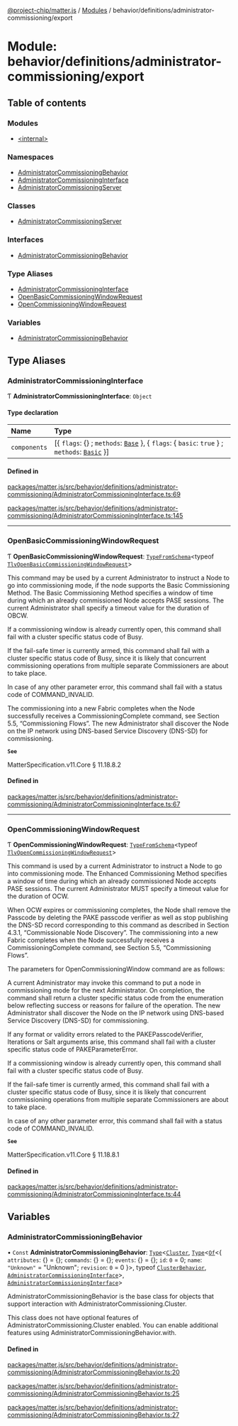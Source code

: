 [@project-chip/matter.js](../README.md) / [Modules](../modules.md) / behavior/definitions/administrator-commissioning/export

# Module: behavior/definitions/administrator-commissioning/export

## Table of contents

### Modules

- [\<internal\>](behavior_definitions_administrator_commissioning_export._internal_.md)

### Namespaces

- [AdministratorCommissioningBehavior](behavior_definitions_administrator_commissioning_export.AdministratorCommissioningBehavior.md)
- [AdministratorCommissioningInterface](behavior_definitions_administrator_commissioning_export.AdministratorCommissioningInterface.md)
- [AdministratorCommissioningServer](behavior_definitions_administrator_commissioning_export.AdministratorCommissioningServer.md)

### Classes

- [AdministratorCommissioningServer](../classes/behavior_definitions_administrator_commissioning_export.AdministratorCommissioningServer-1.md)

### Interfaces

- [AdministratorCommissioningBehavior](../interfaces/behavior_definitions_administrator_commissioning_export.AdministratorCommissioningBehavior-1.md)

### Type Aliases

- [AdministratorCommissioningInterface](behavior_definitions_administrator_commissioning_export.md#administratorcommissioninginterface)
- [OpenBasicCommissioningWindowRequest](behavior_definitions_administrator_commissioning_export.md#openbasiccommissioningwindowrequest)
- [OpenCommissioningWindowRequest](behavior_definitions_administrator_commissioning_export.md#opencommissioningwindowrequest)

### Variables

- [AdministratorCommissioningBehavior](behavior_definitions_administrator_commissioning_export.md#administratorcommissioningbehavior)

## Type Aliases

### AdministratorCommissioningInterface

Ƭ **AdministratorCommissioningInterface**: `Object`

#### Type declaration

| Name | Type |
| :------ | :------ |
| `components` | [\{ `flags`: {} ; `methods`: [`Base`](../interfaces/behavior_definitions_administrator_commissioning_export.AdministratorCommissioningInterface.Base.md)  }, \{ `flags`: \{ `basic`: ``true``  } ; `methods`: [`Basic`](../interfaces/behavior_definitions_administrator_commissioning_export.AdministratorCommissioningInterface.Basic.md)  }] |

#### Defined in

[packages/matter.js/src/behavior/definitions/administrator-commissioning/AdministratorCommissioningInterface.ts:69](https://github.com/project-chip/matter.js/blob/2d9f2165d2672864fda3496a6d0d5f93597f82c6/packages/matter.js/src/behavior/definitions/administrator-commissioning/AdministratorCommissioningInterface.ts#L69)

[packages/matter.js/src/behavior/definitions/administrator-commissioning/AdministratorCommissioningInterface.ts:145](https://github.com/project-chip/matter.js/blob/2d9f2165d2672864fda3496a6d0d5f93597f82c6/packages/matter.js/src/behavior/definitions/administrator-commissioning/AdministratorCommissioningInterface.ts#L145)

___

### OpenBasicCommissioningWindowRequest

Ƭ **OpenBasicCommissioningWindowRequest**: [`TypeFromSchema`](tlv_export.md#typefromschema)\<typeof [`TlvOpenBasicCommissioningWindowRequest`](cluster_export.AdministratorCommissioning.md#tlvopenbasiccommissioningwindowrequest)\>

This command may be used by a current Administrator to instruct a Node to go into commissioning mode, if the node
supports the Basic Commissioning Method. The Basic Commissioning Method specifies a window of time during which an
already commissioned Node accepts PASE sessions. The current Administrator shall specify a timeout value for the
duration of OBCW.

If a commissioning window is already currently open, this command shall fail with a cluster specific status code of
Busy.

If the fail-safe timer is currently armed, this command shall fail with a cluster specific status code of Busy,
since it is likely that concurrent commissioning operations from multiple separate Commissioners are about to take
place.

In case of any other parameter error, this command shall fail with a status code of COMMAND_INVALID.

The commissioning into a new Fabric completes when the Node successfully receives a CommissioningComplete command,
see Section 5.5, “Commissioning Flows”. The new Administrator shall discover the Node on the IP network using
DNS-based Service Discovery (DNS-SD) for commissioning.

**`See`**

MatterSpecification.v11.Core § 11.18.8.2

#### Defined in

[packages/matter.js/src/behavior/definitions/administrator-commissioning/AdministratorCommissioningInterface.ts:67](https://github.com/project-chip/matter.js/blob/2d9f2165d2672864fda3496a6d0d5f93597f82c6/packages/matter.js/src/behavior/definitions/administrator-commissioning/AdministratorCommissioningInterface.ts#L67)

___

### OpenCommissioningWindowRequest

Ƭ **OpenCommissioningWindowRequest**: [`TypeFromSchema`](tlv_export.md#typefromschema)\<typeof [`TlvOpenCommissioningWindowRequest`](cluster_export.AdministratorCommissioning.md#tlvopencommissioningwindowrequest)\>

This command is used by a current Administrator to instruct a Node to go into commissioning mode. The Enhanced
Commissioning Method specifies a window of time during which an already commissioned Node accepts PASE sessions. The
current Administrator MUST specify a timeout value for the duration of OCW.

When OCW expires or commissioning completes, the Node shall remove the Passcode by deleting the PAKE passcode
verifier as well as stop publishing the DNS-SD record corresponding to this command as described in Section 4.3.1,
“Commissionable Node Discovery”. The commissioning into a new Fabric completes when the Node successfully receives a
CommissioningComplete command, see Section 5.5, “Commissioning Flows”.

The parameters for OpenCommissioningWindow command are as follows:

A current Administrator may invoke this command to put a node in commissioning mode for the next Administrator. On
completion, the command shall return a cluster specific status code from the enumeration below reflecting success or
reasons for failure of the operation. The new Administrator shall discover the Node on the IP network using
DNS-based Service Discovery (DNS-SD) for commissioning.

If any format or validity errors related to the PAKEPasscodeVerifier, Iterations or Salt arguments arise, this
command shall fail with a cluster specific status code of PAKEParameterError.

If a commissioning window is already currently open, this command shall fail with a cluster specific status code of
Busy.

If the fail-safe timer is currently armed, this command shall fail with a cluster specific status code of Busy,
since it is likely that concurrent commissioning operations from multiple separate Commissioners are about to take
place.

In case of any other parameter error, this command shall fail with a status code of COMMAND_INVALID.

**`See`**

MatterSpecification.v11.Core § 11.18.8.1

#### Defined in

[packages/matter.js/src/behavior/definitions/administrator-commissioning/AdministratorCommissioningInterface.ts:44](https://github.com/project-chip/matter.js/blob/2d9f2165d2672864fda3496a6d0d5f93597f82c6/packages/matter.js/src/behavior/definitions/administrator-commissioning/AdministratorCommissioningInterface.ts#L44)

## Variables

### AdministratorCommissioningBehavior

• `Const` **AdministratorCommissioningBehavior**: [`Type`](../interfaces/behavior_cluster_export.ClusterBehavior.Type.md)\<[`Cluster`](../interfaces/cluster_export.AdministratorCommissioning.Cluster.md), [`Type`](../interfaces/behavior_cluster_export.ClusterBehavior.Type.md)\<[`Of`](../interfaces/cluster_export.ClusterType.Of.md)\<\{ `attributes`: {} = \{}; `commands`: {} = \{}; `events`: {} = \{}; `id`: ``0`` = 0; `name`: ``"Unknown"`` = "Unknown"; `revision`: ``0`` = 0 }\>, typeof [`ClusterBehavior`](behavior_cluster_export.ClusterBehavior.md), [`AdministratorCommissioningInterface`](behavior_definitions_administrator_commissioning_export.md#administratorcommissioninginterface)\>, [`AdministratorCommissioningInterface`](behavior_definitions_administrator_commissioning_export.md#administratorcommissioninginterface)\>

AdministratorCommissioningBehavior is the base class for objects that support interaction with AdministratorCommissioning.Cluster.

This class does not have optional features of AdministratorCommissioning.Cluster enabled. You can enable additional
features using AdministratorCommissioningBehavior.with.

#### Defined in

[packages/matter.js/src/behavior/definitions/administrator-commissioning/AdministratorCommissioningBehavior.ts:20](https://github.com/project-chip/matter.js/blob/2d9f2165d2672864fda3496a6d0d5f93597f82c6/packages/matter.js/src/behavior/definitions/administrator-commissioning/AdministratorCommissioningBehavior.ts#L20)

[packages/matter.js/src/behavior/definitions/administrator-commissioning/AdministratorCommissioningBehavior.ts:25](https://github.com/project-chip/matter.js/blob/2d9f2165d2672864fda3496a6d0d5f93597f82c6/packages/matter.js/src/behavior/definitions/administrator-commissioning/AdministratorCommissioningBehavior.ts#L25)

[packages/matter.js/src/behavior/definitions/administrator-commissioning/AdministratorCommissioningBehavior.ts:27](https://github.com/project-chip/matter.js/blob/2d9f2165d2672864fda3496a6d0d5f93597f82c6/packages/matter.js/src/behavior/definitions/administrator-commissioning/AdministratorCommissioningBehavior.ts#L27)
